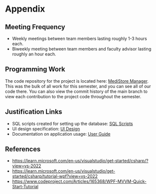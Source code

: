 # Appendix
## Meeting Frequency
- Weekly meetings between team members lasting roughly 1-3 hours each.
- Biweekly meeting between team members and faculty advisor lasting roughly an hour each.

## Programming Work
The code repository for the project is located here: [MediStore Manager](MediStoreManager/). This was the bulk of all work for this semester, and you can see all of our code there. You can also view the commit history of the main branch to view each contribution to the project code throughout the semester. 

## Justification Links
- SQL scripts created for setting up the database: [SQL Scripts](SQL-Scripts/)
- UI design specification: [UI Design]()
- Documentation on application usage: [User Guide](User-Guide.md)

## References
- https://learn.microsoft.com/en-us/visualstudio/get-started/csharp/?view=vs-2022
- https://learn.microsoft.com/en-us/visualstudio/get-started/csharp/tutorial-wpf?view=vs-2022
- https://www.codeproject.com/Articles/165368/WPF-MVVM-Quick-Start-Tutorial
